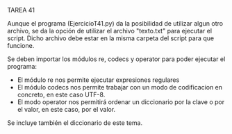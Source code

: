 TAREA 41

Aunque el programa (EjercicioT41.py) da la posibilidad de utilizar algun otro archivo, se da la opción de utilizar el archivo "texto.txt" para ejecutar el script. Dicho archivo debe estar
en la misma carpeta del script para que funcione.

Se deben importar los módulos re, codecs y operator para poder ejecutar el programa:
- El módulo re nos permite ejecutar expresiones regulares
- El módulo codecs nos permite trabajar con un modo de codificacion en concreto, en este caso UTF-8.
- El modo operator nos permitirá ordenar un diccionario por la clave o por el valor, en este caso, por el valor.

Se incluye también el diccionario de este tema.
